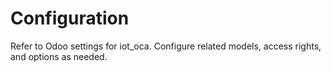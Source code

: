 # Configuration

Refer to Odoo settings for iot_oca. Configure related models, access rights, and options as needed.
